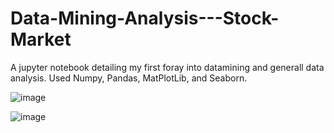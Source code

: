 # Data-Mining-Analysis---Stock-Market

A jupyter notebook detailing my first foray into datamining and generall data analysis. Used Numpy, Pandas, MatPlotLib, and Seaborn.

![image](https://github.com/DanielJ-OBrien/Data-Mining-Analysis---Stock-Market/assets/99108127/d5179882-cdeb-48b7-b5b2-71dc98d15dbe)

![image](https://github.com/DanielJ-OBrien/Data-Mining-Analysis---Stock-Market/assets/99108127/27ec6691-c6c9-4818-a452-06e4c0ca6ec1)


